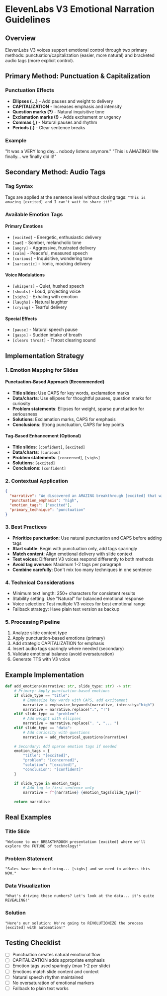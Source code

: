 # ElevenLabs V3 Emotional Narration Guidelines

## Overview

ElevenLabs V3 voices support emotional control through two primary methods: punctuation/capitalization (easier, more natural) and bracketed audio tags (more explicit control).

## Primary Method: Punctuation & Capitalization

### Punctuation Effects

- **Ellipses (...)** - Add pauses and weight to delivery
- **CAPITALIZATION** - Increases emphasis and intensity
- **Question marks (?)** - Natural inquisitive tone
- **Exclamation marks (!)** - Adds excitement or urgency
- **Commas (,)** - Natural pauses and rhythm
- **Periods (.)** - Clear sentence breaks

### Example

"It was a VERY long day... nobody listens anymore."
"This is AMAZING! We finally... we finally did it!"

## Secondary Method: Audio Tags

### Tag Syntax

Tags are applied at the sentence level without closing tags:
`"This is amazing [excited] and I can't wait to share it!"`

### Available Emotion Tags

#### Primary Emotions

- `[excited]` - Energetic, enthusiastic delivery
- `[sad]` - Somber, melancholic tone
- `[angry]` - Aggressive, frustrated delivery
- `[calm]` - Peaceful, measured speech
- `[curious]` - Inquisitive, wondering tone
- `[sarcastic]` - Ironic, mocking delivery

#### Voice Modulations

- `[whispers]` - Quiet, hushed speech
- `[shouts]` - Loud, projecting voice
- `[sighs]` - Exhaling with emotion
- `[laughs]` - Natural laughter
- `[crying]` - Tearful delivery

#### Special Effects

- `[pause]` - Natural speech pause
- `[gasps]` - Sudden intake of breath
- `[clears throat]` - Throat clearing sound

## Implementation Strategy

### 1. Emotion Mapping for Slides

#### Punctuation-Based Approach (Recommended)

- **Title slides**: Use CAPS for key words, exclamation marks
- **Data/charts**: Use ellipses for thoughtful pauses, question marks for curiosity
- **Problem statements**: Ellipses for weight, sparse punctuation for seriousness
- **Solutions**: Exclamation marks, CAPS for emphasis
- **Conclusions**: Strong punctuation, CAPS for key points

#### Tag-Based Enhancement (Optional)

- **Title slides**: `[confident]`, `[excited]`
- **Data/charts**: `[curious]`
- **Problem statements**: `[concerned]`, `[sighs]`
- **Solutions**: `[excited]`
- **Conclusions**: `[confident]`

### 2. Contextual Application

```json
{
  "narrative": "We discovered an AMAZING breakthrough [excited] that will completely transform our approach!",
  "punctuation_emphasis": "high",
  "emotion_tags": ["excited"],
  "primary_technique": "punctuation"
}
```

### 3. Best Practices

- **Prioritize punctuation**: Use natural punctuation and CAPS before adding tags
- **Start subtle**: Begin with punctuation only, add tags sparingly
- **Match content**: Align emotional delivery with slide context
- **Test voices**: Different V3 voices respond differently to both methods
- **Avoid tag overuse**: Maximum 1-2 tags per paragraph
- **Combine carefully**: Don't mix too many techniques in one sentence

### 4. Technical Considerations

- Minimum text length: 250+ characters for consistent results
- Stability setting: Use "Natural" for balanced emotional response
- Voice selection: Test multiple V3 voices for best emotional range
- Fallback strategy: Have plain text version as backup

### 5. Processing Pipeline

1. Analyze slide content type
2. Apply punctuation-based emotions (primary)
3. Add strategic CAPITALIZATION for emphasis
4. Insert audio tags sparingly where needed (secondary)
5. Validate emotional balance (avoid oversaturation)
6. Generate TTS with V3 voice

## Example Implementation

```python
def add_emotions(narrative: str, slide_type: str) -> str:
    # Primary: Apply punctuation-based emotions
    if slide_type == "title":
        # Emphasize key words with CAPS, add excitement
        narrative = emphasize_keywords(narrative, intensity="high")
        narrative = narrative.replace(".", "!")
    elif slide_type == "problem":
        # Add weight with ellipses
        narrative = narrative.replace(". ", "... ")
    elif slide_type == "data":
        # Add curiosity with questions
        narrative = add_rhetorical_questions(narrative)
    
    # Secondary: Add sparse emotion tags if needed
    emotion_tags = {
        "title": "[excited]",
        "problem": "[concerned]",
        "solution": "[excited]",
        "conclusion": "[confident]"
    }
    
    if slide_type in emotion_tags:
        # Add tag to first sentence only
        narrative = f"{narrative} {emotion_tags[slide_type]}"
    
    return narrative
```

## Real Examples

### Title Slide

```text
"Welcome to our BREAKTHROUGH presentation [excited] where we'll explore the FUTURE of technology!"
```

### Problem Statement

```text
"Sales have been declining... [sighs] and we need to address this NOW."
```

### Data Visualization

```text
"What's driving these numbers? Let's look at the data... it's quite REVEALING!"
```

### Solution

```text
"Here's our solution: We're going to REVOLUTIONIZE the process [excited] with automation!"
```

## Testing Checklist

- [ ] Punctuation creates natural emotional flow
- [ ] CAPITALIZATION adds appropriate emphasis
- [ ] Emotion tags used sparingly (max 1-2 per slide)
- [ ] Emotions match slide content and context
- [ ] Natural speech rhythm maintained
- [ ] No oversaturation of emotional markers
- [ ] Fallback to plain text works

